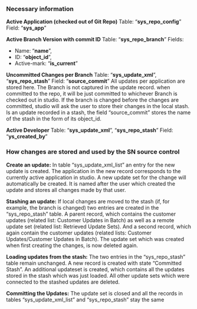 ### Necessary information

**Active Application (checked out of Git Repo)**
Table: “**sys_repo_config**”
Field: “**sys_app**”

**Active Branch Version with commit ID**
Table: “**sys_repo_branch**” 
Fields: 
-	Name: “**name**”, 
-	ID: “**object_id**”, 
-	Active-mark: “**is_current**”

**Uncommitted Changes per Branch**
Table: “**sys_update_xml**”, “**sys_repo_stash**”
Field: “**source_commit**”
All updates per application are stored here. The Branch is not captured in the update record. when committed to the repo, it will be just committed to whichever Branch is checked out in studio.
If the branch is changed before the changes are committed, studio will ask the user to store their changes in the local stash. 
Is an update recorded in a stash, the field “source_commit” stores the name of the stash in the form of its object_id.

**Active Developer**
Table: “**sys_update_xml**”, “**sys_repo_stash**”
Field: “**ys_created_by**”


### How changes are stored and used by the SN source control
**Create an update:**
In table “sys_update_xml_list” an entry for the new update is created. The application in the new record corresponds to the currently active application in studio. A new update set for the change will automatically be created. It is named after the user which created the update and stores all changes made by that user.

**Stashing an update:**
If local changes are moved to the stash (if, for example, the branch is changed) two entries are created in the “sys_repo_stash” table. 
A parent record, which contains the customer updates (related list: Customer Updates in Batch) as well as a remote update set (related list: Retrieved Update Sets).
And a second record, which again contain the customer updates (related lists: Customer Updates/Customer Updates in Batch).
The update set which was created when first creating the changes, is now deleted again.

**Loading updates from the stash:**
The two entries in the “sys_repo_stash” table remain unchanged. A new record is created with state “Committed Stash”.
An additional updateset is created, which contains all the updates stored in the stash which was just loaded. All other update sets which were connected to the stashed updates are deleted.

**Committing the Updates:**
The update set is closed and all the records in tables “sys_update_xml_list” and “sys_repo_stash” stay the same
